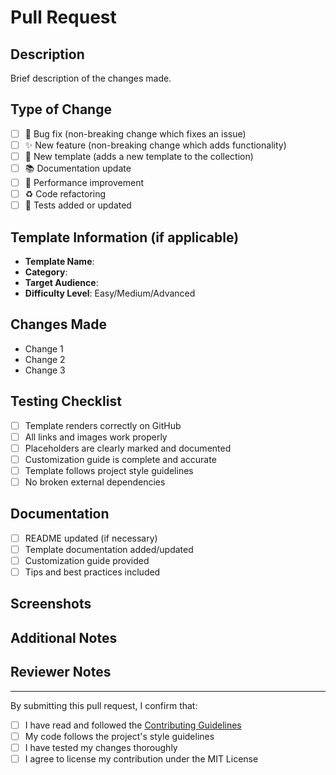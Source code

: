 # Pull Request

## Description
Brief description of the changes made.

## Type of Change
- [ ] 🐛 Bug fix (non-breaking change which fixes an issue)
- [ ] ✨ New feature (non-breaking change which adds functionality)
- [ ] 🎨 New template (adds a new template to the collection)
- [ ] 📚 Documentation update
- [ ] 🔧 Performance improvement
- [ ] ♻️ Code refactoring
- [ ] 🧪 Tests added or updated

## Template Information (if applicable)
- **Template Name**: 
- **Category**: 
- **Target Audience**: 
- **Difficulty Level**: Easy/Medium/Advanced

## Changes Made
- Change 1
- Change 2
- Change 3

## Testing Checklist
- [ ] Template renders correctly on GitHub
- [ ] All links and images work properly
- [ ] Placeholders are clearly marked and documented
- [ ] Customization guide is complete and accurate
- [ ] Template follows project style guidelines
- [ ] No broken external dependencies

## Documentation
- [ ] README updated (if necessary)
- [ ] Template documentation added/updated
- [ ] Customization guide provided
- [ ] Tips and best practices included

## Screenshots
<!-- Add screenshots if applicable -->

## Additional Notes
<!-- Any additional information or context -->

## Reviewer Notes
<!-- For reviewers: any specific areas to focus on -->

---

By submitting this pull request, I confirm that:
- [ ] I have read and followed the [Contributing Guidelines](../CONTRIBUTING.md)
- [ ] My code follows the project's style guidelines
- [ ] I have tested my changes thoroughly
- [ ] I agree to license my contribution under the MIT License